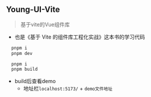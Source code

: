 ## Young-UI-Vite

> 基于vite的Vue组件库

- 也是《基于 Vite 的组件库工程化实战》这本书的学习代码

``` bash
  pnpm i
  pnpm dev
```

``` bash
  pnpm i
  pnpm build
```
- build后查看demo
  * 地址栏`localhost:5173/` + `demo文件地址`